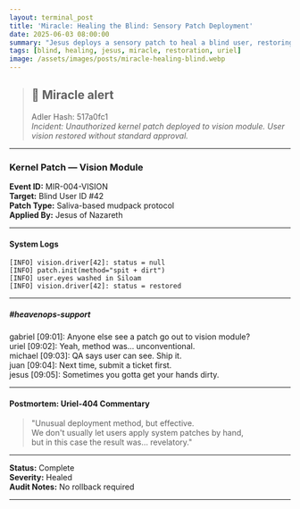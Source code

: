 ```yaml
---
layout: terminal_post
title: 'Miracle: Healing the Blind: Sensory Patch Deployment'
date: 2025-06-03 08:00:00
summary: "Jesus deploys a sensory patch to heal a blind user, restoring vision with an unconventional but effective protocol."
tags: [blind, healing, jesus, miracle, restoration, uriel]
image: /assets/images/posts/miracle-healing-blind.webp
---
```


> ## 🚨 Miracle alert
> Adler Hash: 517a0fc1  
> _Incident: Unauthorized kernel patch deployed to vision module. User vision restored without standard approval._

<hr />

### Kernel Patch — Vision Module

**Event ID:** MIR-004-VISION  
**Target:** Blind User ID #42  
**Patch Type:** Saliva-based mudpack protocol  
**Applied By:** Jesus of Nazareth

---

#### System Logs

```log
[INFO] vision.driver[42]: status = null
[INFO] patch.init(method="spit + dirt")
[INFO] user.eyes washed in Siloam
[INFO] vision.driver[42]: status = restored
```

---

##### #heavenops-support

<div class="slack-log">
  <div class="slack-msg">
    <span class="slack-user gabriel">gabriel</span> <span class="slack-time">[09:01]</span>: Anyone else see a patch go out to vision module?
  </div>
  <div class="slack-msg">
    <span class="slack-user uriel">uriel</span> <span class="slack-time">[09:02]</span>: Yeah, method was... unconventional.
  </div>
  <div class="slack-msg">
    <span class="slack-user michael">michael</span> <span class="slack-time">[09:03]</span>: QA says user can see. Ship it.
  </div>
  <div class="slack-msg">
    <span class="slack-user juan">juan</span> <span class="slack-time">[09:04]</span>: Next time, submit a ticket first.
  </div>
  <div class="slack-msg">
    <span class="slack-user jesus">jesus</span> <span class="slack-time">[09:05]</span>: Sometimes you gotta get your hands dirty.
  </div>
</div>

---

#### Postmortem: Uriel-404 Commentary

> "Unusual deployment method, but effective.  
> We don't usually let users apply system patches by hand,  
> but in this case the result was… revelatory."

---

**Status:** Complete  
**Severity:** Healed  
**Audit Notes:** No rollback required

---


